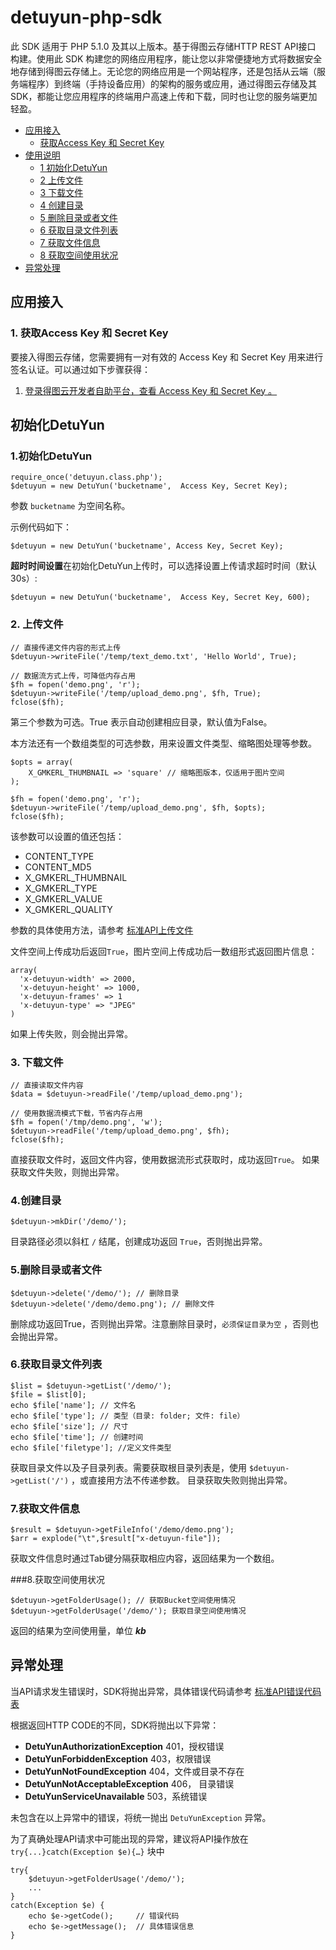 detuyun-php-sdk
===============



此 SDK 适用于 PHP 5.1.0 及其以上版本。基于得图云存储HTTP REST API接口 构建。使用此 SDK 构建您的网络应用程序，能让您以非常便捷地方式将数据安全地存储到得图云存储上。无论您的网络应用是一个网站程序，还是包括从云端（服务端程序）到终端（手持设备应用）的架构的服务或应用，通过得图云存储及其 SDK，都能让您应用程序的终端用户高速上传和下载，同时也让您的服务端更加轻盈。




- [应用接入](#install)
	- [获取Access Key 和 Secret Key](#acc-appkey)
- [使用说明](#detuyun-api)
	- [1 初始化DetuYun](#detuyun-init)
	- [2 上传文件](#detuyun-upload)
	- [3 下载文件](#detuyun-down)
	- [4 创建目录](#detuyun-createdir)
	- [5 删除目录或者文件](#detuyun-deletedir)
	- [6 获取目录文件列表](#detuyun-getdir)
	- [7 获取文件信息](#detuyun-getfile)
	- [8 获取空间使用状况](#detuyun-getused)
- [异常处理](#detuyun-exception)




<a name="install"></a>
## 应用接入

<a name="acc-appkey"></a>

### 1. 获取Access Key 和 Secret Key

要接入得图云存储，您需要拥有一对有效的 Access Key 和 Secret Key 用来进行签名认证。可以通过如下步骤获得：

1. <a href="http://www.detuyun.com/user/accesskey" target="_blank">登录得图云开发者自助平台，查看 Access Key 和 Secret Key 。</a>

<a name=detuyun-api></a>
## 初始化DetuYun

<a name="detuyun-init"></a>
### 1.初始化DetuYun

````
require_once('detuyun.class.php');
$detuyun = new DetuYun('bucketname',  Access Key, Secret Key);
````

参数 `bucketname` 为空间名称。

示例代码如下：

	$detuyun = new DetuYun('bucketname', Access Key, Secret Key);
	
**超时时间设置**在初始化DetuYun上传时，可以选择设置上传请求超时时间（默认30s）:
```
$detuyun = new DetuYun('bucketname',  Access Key, Secret Key, 600);
```
<a name="detuyun-upload"></a>
### 2. 上传文件



	// 直接传递文件内容的形式上传
	$detuyun->writeFile('/temp/text_demo.txt', 'Hello World', True);
	
	// 数据流方式上传，可降低内存占用
	$fh = fopen('demo.png', 'r');
	$detuyun->writeFile('/temp/upload_demo.png', $fh, True);
	fclose($fh);

第三个参数为可选。True 表示自动创建相应目录，默认值为False。

本方法还有一个数组类型的可选参数，用来设置文件类型、缩略图处理等参数。


	$opts = array(
		X_GMKERL_THUMBNAIL => 'square' // 缩略图版本，仅适用于图片空间
	);
	
	$fh = fopen('demo.png', 'r');
	$detuyun->writeFile('/temp/upload_demo.png', $fh, $opts);
	fclose($fh);

该参数可以设置的值还包括：

* CONTENT_TYPE
* CONTENT_MD5
* X_GMKERL_THUMBNAIL
* X_GMKERL_TYPE
* X_GMKERL_VALUE
* X_GMKERL_QUALITY

参数的具体使用方法，请参考 <a target="_blank" href="http://www.detuyun.com/docs/page2.html">标准API上传文件</a>

文件空间上传成功后返回`True`，图片空间上传成功后一数组形式返回图片信息：


	array(
	  'x-detuyun-width' => 2000,
	  'x-detuyun-height' => 1000,
	  'x-detuyun-frames' => 1
	  'x-detuyun-type' => "JPEG"
	)

如果上传失败，则会抛出异常。

<a name=detuyun-down></a>
### 3. 下载文件


	// 直接读取文件内容
	$data = $detuyun->readFile('/temp/upload_demo.png');
	
	// 使用数据流模式下载，节省内存占用
	$fh = fopen('/tmp/demo.png', 'w');
	$detuyun->readFile('/temp/upload_demo.png', $fh);
	fclose($fh);


直接获取文件时，返回文件内容，使用数据流形式获取时，成功返回`True`。
如果获取文件失败，则抛出异常。

<a name=detuyun-createdir></a>
### 4.创建目录

	$detuyun->mkDir('/demo/');

目录路径必须以斜杠 `/` 结尾，创建成功返回 `True`，否则抛出异常。

<a name=detuyun-deletedir></a>
### 5.删除目录或者文件

	$detuyun->delete('/demo/'); // 删除目录
	$detuyun->delete('/demo/demo.png'); // 删除文件

删除成功返回True，否则抛出异常。注意删除目录时，`必须保证目录为空` ，否则也会抛出异常。


<a name=detuyun-getdir></a>
### 6.获取目录文件列表


	$list = $detuyun->getList('/demo/');
	$file = $list[0];
	echo $file['name'];	// 文件名
	echo $file['type'];	// 类型（目录: folder; 文件: file）
	echo $file['size'];	// 尺寸
	echo $file['time'];	// 创建时间
    echo $file['filetype']; //定义文件类型

获取目录文件以及子目录列表。需要获取根目录列表是，使用 `$detuyun->getList('/')` ，或直接用方法不传递参数。
目录获取失败则抛出异常。

<a name=detuyun-getfile></a>
### 7.获取文件信息


	$result = $detuyun->getFileInfo('/demo/demo.png');
	$arr = explode("\t",$result["x-detuyun-file"]);

获取文件信息时通过Tab键分隔获取相应内容，返回结果为一个数组。

<a name=detuyun-getused></a>
###8.获取空间使用状况

	
	$detuyun->getFolderUsage();	// 获取Bucket空间使用情况
	$detuyun->getFolderUsage('/demo/'); 获取目录空间使用情况
	
返回的结果为空间使用量，单位 ***kb***

<a name=detuyun-exception></a>
## 异常处理
当API请求发生错误时，SDK将抛出异常，具体错误代码请参考 <a target="_blank"  href="http://www.detuyun.com/docs/page6.html">标准API错误代码表</a>

根据返回HTTP CODE的不同，SDK将抛出以下异常：

* **DetuYunAuthorizationException** 401，授权错误
* **DetuYunForbiddenException** 403，权限错误
* **DetuYunNotFoundException** 404，文件或目录不存在
* **DetuYunNotAcceptableException** 406， 目录错误
* **DetuYunServiceUnavailable** 503，系统错误

未包含在以上异常中的错误，将统一抛出 `DetuYunException` 异常。

为了真确处理API请求中可能出现的异常，建议将API操作放在`try{...}catch(Exception $e){…}` 块中


	try{
		$detuyun->getFolderUsage('/demo/');
		...
	}
	catch(Exception $e) {
		echo $e->getCode();		// 错误代码
		echo $e->getMessage();	// 具体错误信息
	}


